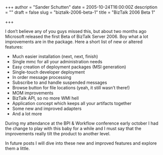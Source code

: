 +++
author = "Sander Schutten"
date = 2005-10-24T16:00:00Z
description = ""
draft = false
slug = "biztalk-2006-beta-1"
title = "BizTalk 2006 Beta 1"

+++


I don’t believe any of you guys missed this, but about two months ago Microsoft released the first Beta of BizTalk Server 2006. Boy what a lot improvements are in the package. Here a short list of new or altered features:

- Much easier installation (next, next, finish)
- Single mmc for all your administration needs
- Easy creation of deployment packages (MSI generation)
- Single-touch developer deployment
- In order message processing
- Subscribe to and handle suspended messages
- Browse button for file locations (yeah, it still wasn’t there!)
- MOM improvements
- BizTalk API, so no more WMI hell
- Application concept which keeps all your artifacts together
- Some new and improved adapters
- And a lot more

During my attendance at the BPI & Workflow conference early october I had the change to play with this baby for a while and I must say that the improvements really tilt the product to another level.

In future posts I will dive into these new and improved features and explore them a little.

 

